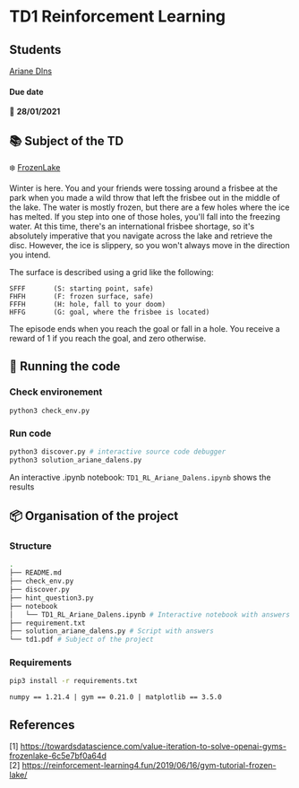 # TD1 Reinforcement Learning 

## Students

[Ariane Dlns](https://github.com/ArianeDlns) 

#### Due date
:calendar: **28/01/2021**  


## :books: Subject of the TD  
:snowflake: [FrozenLake](https://gym.openai.com/envs/FrozenLake-v0/)


Winter is here. You and your friends were tossing around a frisbee at the park when you made a wild throw that left the frisbee out in the middle of the lake. The water is mostly frozen, but there are a few holes where the ice has melted. If you step into one of those holes, you'll fall into the freezing water. At this time, there's an international frisbee shortage, so it's absolutely imperative that you navigate across the lake and retrieve the disc. However, the ice is slippery, so you won't always move in the direction you intend.

The surface is described using a grid like the following:

````
SFFF       (S: starting point, safe)
FHFH       (F: frozen surface, safe)
FFFH       (H: hole, fall to your doom)
HFFG       (G: goal, where the frisbee is located)
````

The episode ends when you reach the goal or fall in a hole. You receive a reward of 1 if you reach the goal, and zero otherwise.


## :runner: Running the code
### Check environement 
````
python3 check_env.py 
````
### Run code 

```bash
python3 discover.py # interactive source code debugger
python3 solution_ariane_dalens.py
```

An interactive .ipynb notebook: ``TD1_RL_Ariane_Dalens.ipynb`` shows the results 
## :package: Organisation of the project

### Structure

```bash 
.
├── README.md
├── check_env.py
├── discover.py
├── hint_question3.py
├── notebook
│   └── TD1_RL_Ariane_Dalens.ipynb # Interactive notebook with answers
├── requirement.txt
├── solution_ariane_dalens.py # Script with answers
└── td1.pdf # Subject of the project
```

### Requirements 
```bash
pip3 install -r requirements.txt 
```

``numpy == 1.21.4 | gym == 0.21.0 | matplotlib == 3.5.0``

## References
[1] https://towardsdatascience.com/value-iteration-to-solve-openai-gyms-frozenlake-6c5e7bf0a64d  
[2] https://reinforcement-learning4.fun/2019/06/16/gym-tutorial-frozen-lake/
